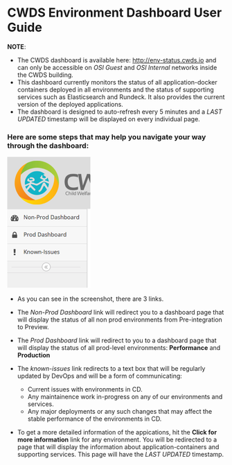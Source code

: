 # CWDS Environment Dashboard User Guide

**NOTE**: 
* The CWDS dashboard is available here: http://env-status.cwds.io and can only be accessible on _OSI Guest_ and _OSI Internal_ networks inside the CWDS building.
* This dashboard currently monitors the status of all application-docker containers deployed in all environments and the status of supporting services such as Elasticsearch and Rundeck. It also provides the current version of the deployed applications.
* The dashboard is designed to auto-refresh every 5 minutes and a _LAST UPDATED_ timestamp will be displayed on every individual page.

### Here are some steps that may help you navigate your way through the dashboard: 

![Alt text](/docs/documentation/dashboard-1.png?raw=true "Optional Title")

* As you can see in the screenshot, there are 3 links.
* The *Non-Prod Dashboard* link will redirect you to a dashboard page that will display the status of all non prod environments from Pre-integration to Preview.
* The *Prod Dashboard* link will redirect to you to a dashboard page that will display the status of all prod-level environments: **Performance** and **Production**
* The *known-issues* link redirects to a text box that will be regularly updated by DevOps and will be a form of communicating:
  * Current issues with environments in CD.
  * Any maintainence work in-progress on any of our environments and services.
  * Any major deployments or any such changes that may affect the stable performance of the environments in CD.

* To get a more detailed information of the appications, hit the __Click for more information__ link for any environment. You will be redirected to a page that will display the information about application-containers and supporting services. This page will have the _LAST UPDATED_ timestamp.
